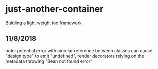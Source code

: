 # just-another-container
Buidling a light weight ioc framework

## 11/8/2018

note: potential error with circular reference between classes can cause "design:type" to emit "undefined", render decorators relying on the metadata throwing "Bean not found error"